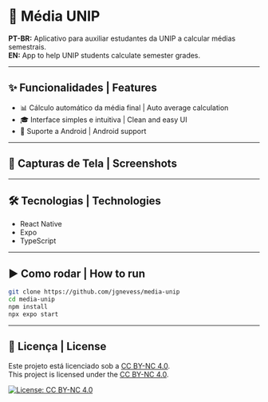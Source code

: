 # 📱 Média UNIP

**PT-BR:** Aplicativo para auxiliar estudantes da UNIP a calcular médias semestrais.  
**EN:** App to help UNIP students calculate semester grades.

---

## ✨ Funcionalidades | Features

- 📊 Cálculo automático da média final | Auto average calculation  
- 🎓 Interface simples e intuitiva | Clean and easy UI  
- 📱 Suporte a Android | Android support  

---

## 📸 Capturas de Tela | Screenshots
---
## 🛠️ Tecnologias | Technologies

- React Native  
- Expo  
- TypeScript  

---

## ▶️ Como rodar | How to run

```bash
git clone https://github.com/jgnevess/media-unip
cd media-unip
npm install
npx expo start
```

---

## 📄 Licença | License

Este projeto está licenciado sob a [CC BY-NC 4.0](https://creativecommons.org/licenses/by-nc/4.0/).  
This project is licensed under the [CC BY-NC 4.0](https://creativecommons.org/licenses/by-nc/4.0/).

[![License: CC BY-NC 4.0](https://licensebuttons.net/l/by-nc/4.0/88x31.png)](https://creativecommons.org/licenses/by-nc/4.0/)
